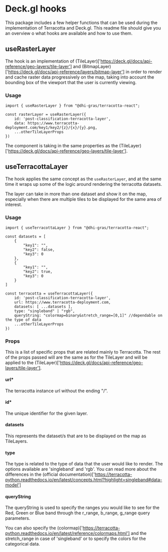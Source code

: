 # Deck.gl hooks

This package includes a few helper functions that can be used during the implementation of Terracotta and Deck.gl. This readme file should give you an overview o what hooks are available and how to use them.

## useRasterLayer

The hook is an implementation of (TileLayer)['https://deck.gl/docs/api-reference/geo-layers/tile-layer'] and (BitmapLayer)['https://deck.gl/docs/api-reference/layers/bitmap-layer'] in order to render and cache raster data progressively on the map, taking into account the bounding box of the viewport that the user is currently viewing. 

### Usage

```
import { useRasterLayer } from "@dhi-gras/terracotta-react";

const rasterLayer = useRasterLayer({
	id: 'post-classification-terracotta-layer',
	data: https://www.terracotta-deployment.com/key1/key2/{z}/{x}/{y}.png,
	...otherTileLayerProps
})

```

The component is taking in the same properties as the (TileLayer)['https://deck.gl/docs/api-reference/geo-layers/tile-layer'].

## useTerracottaLayer

The hook applies the same concept as the `useRasterLayer`, and at the same time it wraps up some of the logic around rendering the terracotta datasets.

The layer can take in more than one dataset and show it on the map, especially when there are multiple tiles to be displayed for the same area of interest.

### Usage

```
import { useTerracottaLayer } from "@dhi-gras/terracotta-react";

const datasets = [
	{
		"key1": "",
		"key2": false,
		"key3": 0
	},
	{
		"key1": "",
		"key2": true,
		"key3": 0
	}
]

const terracotta = useTerracottaLayer({
	id: 'post-classification-terracotta-layer',
	url: https://www.terracotta-deployment.com,
	datasets: [ ...datasets ],
	type: "singleband" | "rgb",
	queryString: "colormap=binary&stretch_range=[0,1]" //dependable on the type of data
	...otherTileLayerProps
})

```
### Props

This is a list of specific props that are related mainly to Terracotta. The rest of the props passed will are the same as for the TileLayer and will be applied to the (TileLayer)['https://deck.gl/docs/api-reference/geo-layers/tile-layer']. 

#### url*
The terracotta instance url without the ending "/".

#### id*
The unique identifier for the given layer.

#### datasets
This represents the dataset/s that are to be displayed on the map as TileLayers.

#### type

The type is related to the type of data that the user would like to render. The options available are 'singleband' and 'rgb'. You can read more about the differences in the (official documentation)['https://terracotta-python.readthedocs.io/en/latest/concepts.html?highlight=singleband#data-model']

#### queryString

The queryString is used to specify the ranges you would like to see for the Red, Green or Blue band through the r_range, b_range, g_range query parameters. 

You can also specify the (colormap)['https://terracotta-python.readthedocs.io/en/latest/reference/colormaps.html'] and the stretch_range in case of 'singleband' or to specify the colors for the categorical data.
